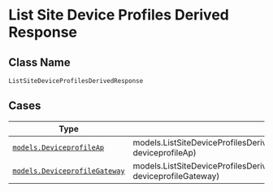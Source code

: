 
# List Site Device Profiles Derived Response

## Class Name

`ListSiteDeviceProfilesDerivedResponse`

## Cases

| Type | Factory Method |
|  --- | --- |
| [`models.DeviceprofileAp`](../../../doc/models/deviceprofile-ap.md) | models.ListSiteDeviceProfilesDerivedResponseContainer.FromDeviceprofileAp(models.DeviceprofileAp deviceprofileAp) |
| [`models.DeviceprofileGateway`](../../../doc/models/deviceprofile-gateway.md) | models.ListSiteDeviceProfilesDerivedResponseContainer.FromDeviceprofileGateway(models.DeviceprofileGateway deviceprofileGateway) |

